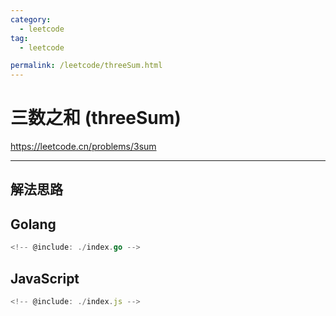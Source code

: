 ```yaml
---
category:
  - leetcode
tag:
  - leetcode

permalink: /leetcode/threeSum.html
---
```


# 三数之和 (threeSum)

https://leetcode.cn/problems/3sum

---

## 解法思路

## Golang

```go
<!-- @include: ./index.go -->
```

## JavaScript

```js
<!-- @include: ./index.js -->
```
